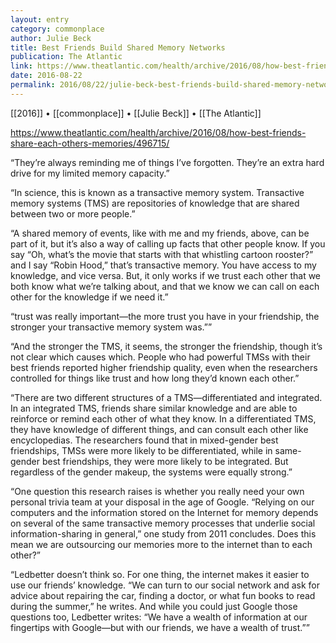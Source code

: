 ```yaml
---
layout: entry
category: commonplace
author: Julie Beck
title: Best Friends Build Shared Memory Networks
publication: The Atlantic
link: https://www.theatlantic.com/health/archive/2016/08/how-best-friends-share-each-others-memories/496715/
date: 2016-08-22
permalink: 2016/08/22/julie-beck-best-friends-build-shared-memory-networks
---
```


[[2016]] • [[commonplace]] • [[Julie Beck]] • [[The Atlantic]]

https://www.theatlantic.com/health/archive/2016/08/how-best-friends-share-each-others-memories/496715/

“They’re always reminding me of things I’ve forgotten. They’re an extra hard drive for my limited memory capacity.”

“In science, this is known as a transactive memory system. Transactive memory systems (TMS) are repositories of knowledge that are shared between two or more people.”

“A shared memory of events, like with me and my friends, above, can be part of it, but it’s also a way of calling up facts that other people know. If you say “Oh, what’s the movie that starts with that whistling cartoon rooster?” and I say “Robin Hood,” that’s transactive memory. You have access to my knowledge, and vice versa. But, it only works if we trust each other that we both know what we’re talking about, and that we know we can call on each other for the knowledge if we need it.”

“trust was really important—the more trust you have in your friendship, the stronger your transactive memory system was.””

“And the stronger the TMS, it seems, the stronger the friendship, though it’s not clear which causes which. People who had powerful TMSs with their best friends reported higher friendship quality, even when the researchers controlled for things like trust and how long they’d known each other.”

“There are two different structures of a TMS—differentiated and integrated. In an integrated TMS, friends share similar knowledge and are able to reinforce or remind each other of what they know. In a differentiated TMS, they have knowledge of different things, and can consult each other like encyclopedias. The researchers found that in mixed-gender best friendships, TMSs were more likely to be differentiated, while in same-gender best friendships, they were more likely to be integrated. But regardless of the gender makeup, the systems were equally strong.”

“One question this research raises is whether you really need your own personal trivia team at your disposal in the age of Google. “Relying on our computers and the information stored on the Internet for memory depends on several of the same transactive memory processes that underlie social information-sharing in general,” one study from 2011 concludes. Does this mean we are outsourcing our memories more to the internet than to each other?”

“Ledbetter doesn’t think so. For one thing, the internet makes it easier to use our friends’ knowledge. “We can turn to our social network and ask for advice about repairing the car, finding a doctor, or what fun books to read during the summer,” he writes. And while you could just Google those questions too, Ledbetter writes: “We have a wealth of information at our fingertips with Google—but with our friends, we have a wealth of trust.””

